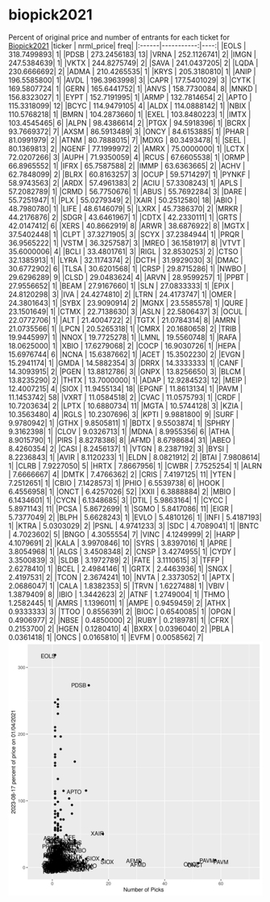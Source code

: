 # biopick2021
Percent of original price and number of entrants for each ticket for [Biopick2021](https://twitter.com/hashtag/Biopick2021)
|ticker |  nrml_price| freq|
|:------|-----------:|----:|
|EOLS   | 318.7499893|    1|
|PDSB   | 273.2456183|   13|
|VRNA   | 252.1126741|    2|
|IMGN   | 247.5384639|    1|
|VKTX   | 244.8275749|    2|
|SAVA   | 241.0437205|    2|
|LQDA   | 230.6666692|    2|
|ADMA   | 210.4265535|    1|
|KRYS   | 205.3180810|    1|
|ANIP   | 196.5585800|    1|
|AVDL   | 196.3963998|    3|
|CAPR   | 177.5401029|    3|
|CYTK   | 169.5807724|    1|
|GERN   | 165.6441752|    1|
|ANVS   | 158.7730084|    8|
|MNKD   | 156.8323027|    1|
|EYPT   | 152.7191995|    1|
|ARMP   | 132.7814654|    2|
|APTO   | 115.3318099|   12|
|BCYC   | 114.9479105|    4|
|ALDX   | 114.0888142|    1|
|NBIX   | 110.5768218|    1|
|BMRN   | 104.2873660|    1|
|EXEL   | 103.8480223|    1|
|IMTX   | 103.4545465|    6|
|ALPN   |  98.4386614|    2|
|PTGX   |  94.5918396|    1|
|BCRX   |  93.7669372|    7|
|AXSM   |  86.5913489|    3|
|ONCY   |  84.6153885|    1|
|PHAR   |  81.0991979|    2|
|ATNM   |  80.7888015|    7|
|MDXG   |  80.3493478|    1|
|SEEL   |  80.1369813|    2|
|NGENF  |  77.1999972|    2|
|AMRX   |  75.0000000|    1|
|LCTX   |  72.0207266|    3|
|AUPH   |  71.9350059|    4|
|RCUS   |  67.6605538|    1|
|ORMP   |  66.8965552|    1|
|IFRX   |  65.7587588|    2|
|IMMP   |  63.6363665|    2|
|ACHV   |  62.7848099|    2|
|BLRX   |  60.8163257|    3|
|OCUP   |  59.5714297|    1|
|PYNKF  |  58.9743563|    2|
|ARDX   |  57.4961383|    2|
|ACIU   |  57.3308243|    1|
|APLS   |  57.2082789|    1|
|CRMD   |  56.7750676|    1|
|ABUS   |  55.7692284|    3|
|DARE   |  55.7251947|    1|
|PLX    |  55.0279349|    2|
|XAIR   |  50.2512580|   18|
|ABIO   |  48.7980780|    1|
|LIFE   |  48.6146079|    5|
|LXRX   |  45.7386370|    2|
|MRKR   |  44.2176876|    2|
|SDGR   |  43.6461967|    1|
|CDTX   |  42.2330111|    1|
|GRTS   |  42.0147412|    6|
|XERS   |  40.8662919|    8|
|ARWR   |  38.6876922|    8|
|MGTX   |  37.5402448|    1|
|CLPT   |  37.3271905|    3|
|SCYX   |  37.2384944|    1|
|PRQR   |  36.9565222|    1|
|VSTM   |  36.3257587|    3|
|MREO   |  36.1581917|    8|
|VTVT   |  35.6000006|    4|
|BCLI   |  33.4801761|    3|
|RIGL   |  32.8530253|    2|
|CTSO   |  32.1385913|    1|
|LYRA   |  32.1174374|    2|
|DCTH   |  31.9929030|    3|
|DMAC   |  30.6772902|    6|
|TLSA   |  30.6201568|    1|
|CRSP   |  29.8715286|    1|
|NWBO   |  29.6296289|    9|
|CLSD   |  29.0483624|    4|
|ARVN   |  28.9599257|    1|
|PPBT   |  27.9556652|    1|
|BEAM   |  27.9167660|    1|
|SLN    |  27.0833333|    1|
|EPIX   |  24.8120298|    3|
|IVA    |  24.4274810|    2|
|LTRN   |  24.4173747|    1|
|OMER   |  24.3801643|    1|
|SYBX   |  23.9090914|    2|
|MGNX   |  23.5585578|    1|
|QURE   |  23.1501649|    1|
|CTMX   |  22.7138630|    3|
|ASLN   |  22.5806437|    3|
|OCUL   |  22.0772706|    1|
|ALT    |  21.4004722|    2|
|TGTX   |  21.0784314|    8|
|AMRN   |  21.0735566|    1|
|LPCN   |  20.5265318|    1|
|CMRX   |  20.1680658|    2|
|TRIB   |  19.9445997|    1|
|NNOX   |  19.7725278|    1|
|LMNL   |  19.5560748|    1|
|RAFA   |  18.0625000|    1|
|XBIO   |  17.6279068|    2|
|COCP   |  16.9030726|    1|
|HEPA   |  15.6976744|    6|
|NCNA   |  15.6387662|    1|
|ACET   |  15.3502230|    2|
|EVGN   |  15.2941174|    1|
|GMDA   |  14.5882354|    3|
|DRRX   |  14.3333333|    1|
|CANF   |  14.3093915|    2|
|PGEN   |  13.8812786|    3|
|GNPX   |  13.8256650|    3|
|BLCM   |  13.8235290|    2|
|THTX   |  13.7000000|    1|
|ADAP   |  12.9284523|   12|
|MEIP   |  12.4007215|    4|
|SIOX   |  11.9455134|   18|
|EPGNF  |  11.8613134|    1|
|PAVM   |  11.1453742|   58|
|VXRT   |  11.0584518|    2|
|CVAC   |  11.0575793|    1|
|CRDF   |  10.7203634|    2|
|LPTX   |  10.6880734|   11|
|MGTA   |  10.5744128|    3|
|KZIA   |  10.3563480|    4|
|RGLS   |  10.2307696|    3|
|KPTI   |   9.9881800|    9|
|SURF   |   9.9780942|    1|
|GTHX   |   9.8505811|    1|
|BDTX   |   9.5503874|    1|
|SPHRY  |   9.3162398|    1|
|CLOV   |   9.0326713|    1|
|MDNA   |   8.9955356|    6|
|ATHA   |   8.9015790|    1|
|PIRS   |   8.8278386|    8|
|AFMD   |   8.6798684|   31|
|ABEO   |   8.4260354|    2|
|CASI   |   8.2456137|    1|
|VTGN   |   8.2387192|    3|
|BYSI   |   8.2236843|    1|
|AVIR   |   8.1120233|    1|
|ELDN   |   8.0821912|    2|
|BTAI   |   7.9808614|    1|
|CLRB   |   7.9227050|    5|
|HRTX   |   7.8667956|    1|
|CWBR   |   7.7525254|    1|
|ALRN   |   7.6666667|    4|
|DMTK   |   7.4766362|    2|
|CRIS   |   7.4197125|   11|
|YTEN   |   7.2512651|    1|
|CBIO   |   7.1428573|    1|
|PHIO   |   6.5539738|    6|
|HOOK   |   6.4556958|    1|
|ONCT   |   6.4257026|   52|
|XXII   |   6.3888884|    2|
|MBIO   |   6.1434601|    1|
|CYCN   |   6.1348685|    3|
|DTIL   |   5.9863164|    1|
|CYCC   |   5.8971143|   11|
|PCSA   |   5.8672699|    1|
|SGMO   |   5.8417086|   11|
|EIGR   |   5.7377049|    2|
|BLPH   |   5.6628243|    1|
|EVLO   |   5.4810126|    1|
|INFI   |   5.4187193|    1|
|KTRA   |   5.0303029|    2|
|PSNL   |   4.9741233|    3|
|SDC    |   4.7089041|    1|
|BNTC   |   4.7023602|    5|
|BNGO   |   4.3055554|    7|
|VINC   |   4.1249999|    2|
|HARP   |   4.1079691|    2|
|KALA   |   3.9970846|   10|
|SYRS   |   3.8397016|    1|
|APRE   |   3.8054968|    1|
|ALGS   |   3.4508348|    2|
|CNSP   |   3.4274955|    1|
|CYDY   |   3.3500839|    3|
|SLDB   |   3.1972789|    2|
|FATE   |   3.1110615|    3|
|TFFP   |   2.6278410|    1|
|BCEL   |   2.4984146|    1|
|GRTX   |   2.4463936|    1|
|SNGX   |   2.4197531|    2|
|TCON   |   2.3674241|   10|
|NVTA   |   2.3373052|    1|
|APTX   |   2.0686047|    1|
|CALA   |   1.8382353|    5|
|TRVN   |   1.6227488|    1|
|VBIV   |   1.3879409|    8|
|IBIO   |   1.3442623|    2|
|ATNF   |   1.2749004|    1|
|THMO   |   1.2582445|    1|
|AMRS   |   1.1396011|    1|
|AMPE   |   0.9459459|    2|
|ATHX   |   0.9333333|    3|
|TTOO   |   0.8556391|    2|
|BIOC   |   0.6540085|    1|
|OPGN   |   0.4906977|    2|
|NBSE   |   0.4850000|    2|
|RUBY   |   0.2189781|    1|
|CFRX   |   0.2153700|    2|
|HGEN   |   0.1280410|    4|
|BXRX   |   0.0396040|    2|
|PBLA   |   0.0361418|    1|
|ONCS   |   0.0165810|    1|
|EVFM   |   0.0058562|    7|
![retvspicks](biopicks.png?raw=true)
